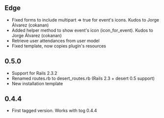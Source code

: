 Edge
----

* Fixed forms to include multipart => true for event's icons. Kudos to Jorge Álvarez (cokanan)
* Added helper method to show event's icon (icon_for_event). Kudos to Jorge Álvarez (cokanan)
* Retrieve user attendances from user model
* Fixed template, now copies plugin's resources

0.5.0
----

* Support for Rails 2.3.2
* Renamed routes.rb to desert_routes.rb (Rails 2.3 + desert 0.5 support)
* New installation template

0.4.4
----

* First tagged version. Works with tog 0.4.4
